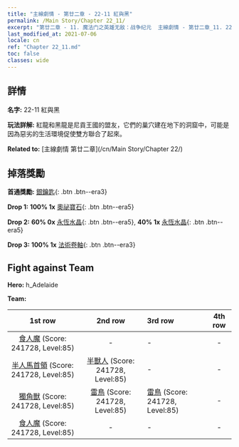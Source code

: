 ```yaml
---
title: "主線劇情 - 第廿二章 - 22-11 紅與黑"
permalink: /Main Story/Chapter 22_11/
excerpt: "第廿二章 - 11. 魔法门之英雄无敌：战争纪元  主線劇情 - 第廿二章_11. 22-11 紅與黑"
last_modified_at: 2021-07-06
locale: cn
ref: "Chapter 22_11.md"
toc: false
classes: wide
---
```


## 詳情

 **名字:** 22-11 紅與黑

 **玩法詳解:** 紅龍和黑龍是尼貢王國的盟友，它們的巢穴建在地下的洞窟中，可能是因為惡劣的生活環境促使雙方聯合了起來。

 **Related to:** [主線劇情 第廿二章](/cn/Main Story/Chapter 22/)

## 掉落獎勵

 **首通獎勵:** [銀鑰匙](/cn/Items/con_693/){: .btn .btn--era3}

 **Drop 1:** **100% 1x** [奧祕寶石](/cn/Items/mat_79/){: .btn .btn--era5}

 **Drop 2:** **60% 0x** [永恆水晶](/cn/Items/mat_73/){: .btn .btn--era5}, **40% 1x** [永恆水晶](/cn/Items/mat_73/){: .btn .btn--era5}

 **Drop 3:** **100% 1x** [法術卷軸](/cn/Items/con_694/){: .btn .btn--era3}


## Fight against Team
 **Hero:** h_Adelaide

 **Team:**


  | 1st row | 2nd row | 3rd row | 4th row |
  |:----:|:----:|:----|:----:|
  | [食人魔](/cn/units/Ogre/) (Score: 241728, Level:85)  | - | - | - |
  | [半人馬首領](/cn/units/Centaur/) (Score: 241728, Level:85)  | [半獸人](/cn/units/Orc/) (Score: 241728, Level:85)  | - | - |
  | [獨角獸](/cn/units/Unicorn/) (Score: 241728, Level:85)  | [雷鳥](/cn/units/Roc/) (Score: 241728, Level:85)  | [雷鳥](/cn/units/Roc/) (Score: 241728, Level:85)  | - |
  | [食人魔](/cn/units/Ogre/) (Score: 241728, Level:85)  | - | - | - |


